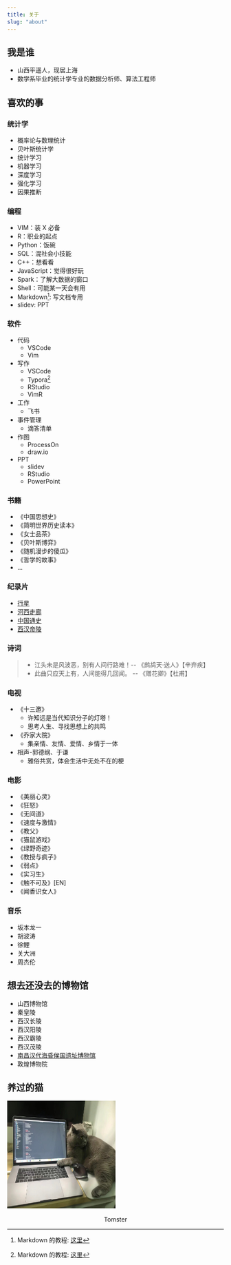 ```yaml
---
title: 关于
slug: "about"
---
```


## 我是谁

* 山西平遥人，现居上海
* 数学系毕业的统计学专业的数据分析师、算法工程师

## 喜欢的事

### 统计学

* 概率论与数理统计
* 贝叶斯统计学
* 统计学习
* 机器学习
* 深度学习
* 强化学习
* 因果推断

### 编程

* VIM：装 X 必备
* R：职业的起点
* Python：饭碗
* SQL：混社会小技能
* C++：想看看
* JavaScript：觉得很好玩
* Spark：了解大数据的窗口
* Shell：可能某一天会有用
* Markdown[^markdown]: 写文档专用
* slidev: PPT

### 软件

* 代码
    - VSCode
    - Vim
* 写作
    - VSCode
    - Typora[^markdown]
    - RStudio
    - VimR
* 工作
    - 飞书
* 事件管理
    - 滴答清单
* 作图
    - ProcessOn
    - draw.io
* PPT
    - slidev
    - RStudio
    - PowerPoint

### 书籍

* 《中国思想史》
* 《简明世界历史读本》
* 《女士品茶》
* 《贝叶斯博弈》
* 《随机漫步的傻瓜》
* 《哲学的故事》
* ...

### 纪录片

* [行星](https://v.qq.com/x/search/?q=%E8%A1%8C%E6%98%9F&stag=0&smartbox_ab=)
* [河西走廊](https://www.bilibili.com/bangumi/media/md20790/?spm_id_from=666.25.b_6d656469615f6d6f64756c65.2)
* [中国通史](https://www.bilibili.com/bangumi/media/md28229010/?spm_id_from=666.25.b_6d656469615f6d6f64756c65.2)
* [西汉帝陵]()

### 诗词

> * 江头未是风波恶，别有人间行路难！-- 《鹧鸪天·送人》【辛弃疾】
> * 此曲只应天上有，人间能得几回闻。 -- 《赠花卿》【杜甫】

### 电视

* 《十三邀》
    - 许知远是当代知识分子的灯塔！
    - 思考人生、寻找思想上的共鸣
* 《乔家大院》
    - 集亲情、友情、爱情、乡情于一体
* 相声-郭德纲、于谦
    - 雅俗共赏，体会生活中无处不在的梗

### 电影

* 《美丽心灵》
* 《狂怒》
* 《无间道》
* 《速度与激情》
* 《教父》
* 《猫鼠游戏》
* 《绿野奇迹》
* 《教授与疯子》
* 《弱点》
* 《实习生》
* 《触不可及》[EN]
* 《闻香识女人》

### 音乐

* 坂本龙一
* 胡波涛
* 徐鲤
* 关大洲
* 周杰伦

## 想去还没去的博物馆

* 山西博物馆
* 秦皇陵
* 西汉长陵
* 西汉阳陵
* 西汉霸陵
* 西汉茂陵
* [南昌汉代海昏侯国遗址博物馆](http://www.hhhmuseum.cn/)
* 敦煌博物院

## 养过的猫

<img src="/images/tomster1.jpeg" width=50% height="250px" />
<p><center>Tomster</center></p>

<!-- 
<img src="/images/tomster2.jpeg" width=49% height="270px" />
<img src="/images/tomster3.jpeg" width=49% />
<img src="/images/tomster4.jpeg" width=49% />
<img src="/images/tomster5.jpeg" width=32% height="260px" />
<img src="/images/tomster6.jpeg" width=34% height="260px" />
<img src="/images/tomster7.jpeg" width=32% height="260px" /> -->

[^markdown]: Markdown 的教程: [这里](https://www.imooc.com/wiki/markdownlesson/markdownoverview.html)
